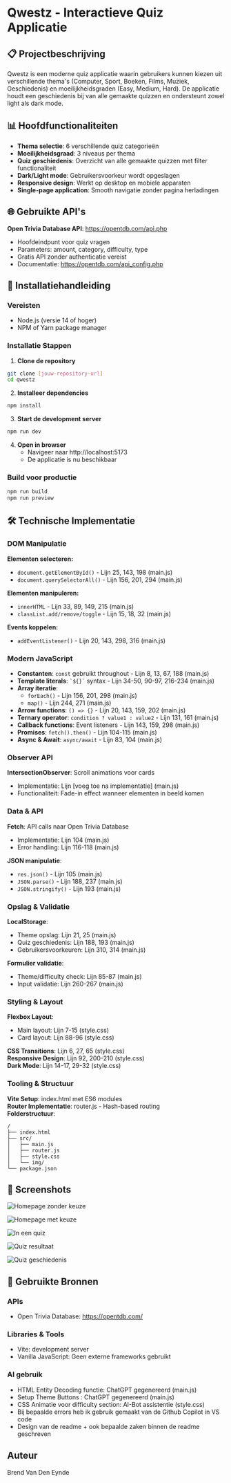 # Qwestz - Interactieve Quiz Applicatie

## 📋 Projectbeschrijving

Qwestz is een moderne quiz applicatie waarin gebruikers kunnen kiezen uit verschillende thema's (Computer, Sport, Boeken, Films, Muziek, Geschiedenis) en moeilijkheidsgraden (Easy, Medium, Hard). De applicatie houdt een geschiedenis bij van alle gemaakte quizzen en ondersteunt zowel light als dark mode.

## 📊 Hoofdfunctionaliteiten

- **Thema selectie**: 6 verschillende quiz categorieën
- **Moeilijkheidsgraad**: 3 niveaus per thema
- **Quiz geschiedenis**: Overzicht van alle gemaakte quizzen met filter functionaliteit
- **Dark/Light mode**: Gebruikersvoorkeur wordt opgeslagen
- **Responsive design**: Werkt op desktop en mobiele apparaten
- **Single-page application**: Smooth navigatie zonder pagina herladingen

## 🌐 Gebruikte API's

**Open Trivia Database API**: https://opentdb.com/api.php
- Hoofdeindpunt voor quiz vragen
- Parameters: amount, category, difficulty, type
- Gratis API zonder authenticatie vereist
- Documentatie: https://opentdb.com/api_config.php

## 🚀 Installatiehandleiding

### Vereisten

- Node.js (versie 14 of hoger)
- NPM of Yarn package manager

### Installatie Stappen

1. **Clone de repository**
```bash
git clone [jouw-repository-url]
cd qwestz
```

2. **Installeer dependencies**
```bash
npm install
```

3. **Start de development server**
```bash
npm run dev
```

4. **Open in browser**
    - Navigeer naar http://localhost:5173
    - De applicatie is nu beschikbaar

### Build voor productie

```bash
npm run build
npm run preview
```

## 🛠️ Technische Implementatie

### DOM Manipulatie

**Elementen selecteren:**
- `document.getElementById()` - Lijn 25, 143, 198 (main.js)
- `document.querySelectorAll()` - Lijn 156, 201, 294 (main.js)

**Elementen manipuleren:**
- `innerHTML` - Lijn 33, 89, 149, 215 (main.js)
- `classList.add/remove/toggle` - Lijn 15, 18, 32 (main.js)

**Events koppelen:**
- `addEventListener()` - Lijn 20, 143, 298, 316 (main.js)

### Modern JavaScript

- **Constanten**: `const` gebruikt throughout - Lijn 8, 13, 67, 188 (main.js)
- **Template literals**: `` `${}` `` syntax - Lijn 34-50, 90-97, 216-234 (main.js)
- **Array iteratie**:
    - `forEach()` - Lijn 156, 201, 298 (main.js)
    - `map()` - Lijn 244, 271 (main.js)
- **Arrow functions**: `() => {}` - Lijn 20, 143, 159, 202 (main.js)
- **Ternary operator**: `condition ? value1 : value2` - Lijn 131, 161 (main.js)
- **Callback functions**: Event listeners - Lijn 143, 159, 298 (main.js)
- **Promises**: `fetch().then()` - Lijn 104-115 (main.js)
- **Async & Await**: `async/await` - Lijn 83, 104 (main.js)

### Observer API

**IntersectionObserver**: Scroll animations voor cards
- Implementatie: Lijn [voeg toe na implementatie] (main.js)
- Functionaliteit: Fade-in effect wanneer elementen in beeld komen

### Data & API

**Fetch**: API calls naar Open Trivia Database
- Implementatie: Lijn 104 (main.js)
- Error handling: Lijn 116-118 (main.js)

**JSON manipulatie**:
- `res.json()` - Lijn 105 (main.js)
- `JSON.parse()` - Lijn 188, 237 (main.js)
- `JSON.stringify()` - Lijn 193 (main.js)

### Opslag & Validatie

**LocalStorage**:
- Theme opslag: Lijn 21, 25 (main.js)
- Quiz geschiedenis: Lijn 188, 193 (main.js)
- Gebruikersvoorkeuren: Lijn 310, 314 (main.js)

**Formulier validatie**:
- Theme/difficulty check: Lijn 85-87 (main.js)
- Input validatie: Lijn 260-267 (main.js)

### Styling & Layout

**Flexbox Layout**:
- Main layout: Lijn 7-15 (style.css)
- Card layout: Lijn 88-96 (style.css)

**CSS Transitions**: Lijn 6, 27, 65 (style.css)  
**Responsive Design**: Lijn 92, 200-210 (style.css)  
**Dark Mode**: Lijn 14-17, 29-32 (style.css)

### Tooling & Structuur

**Vite Setup**: index.html met ES6 modules  
**Router Implementatie**: router.js - Hash-based routing  
**Folderstructuur**:
```
/
├── index.html
├── src/
│   ├── main.js
│   ├── router.js
│   ├── style.css
│   └── img/
└── package.json
```

## 📱 Screenshots

![Homepage zonder keuze](./screenshots/screenshot-homepage.png)

![Homepage met keuze](./screenshots/screenshot-homepage-difficulty.png)

![In een quiz](./screenshots/screenshot-inquiz.png)

![Quiz resultaat](./screenshots/screenshot-resultaat.png)

![Quiz geschiedenis](./screenshots/screenshot-quizgeschiedenis.png)

## 🔧 Gebruikte Bronnen

### APIs
- Open Trivia Database: https://opentdb.com/


### Libraries & Tools
- Vite: development server
- Vanilla JavaScript: Geen externe frameworks gebruikt

### AI gebruik
- HTML Entity Decoding functie: ChatGPT gegenereerd (main.js)
- Setup Theme Buttons : ChatGPT gegenereerd (main.js)
- CSS Animatie voor difficulty section: AI-Bot assistentie (style.css)
- Bij bepaalde errors heb ik gebruik gemaakt van de Github Copilot in VS code
- Design van de readme + ook bepaalde zaken binnen de readme geschreven

## Auteur
Brend Van Den Eynde